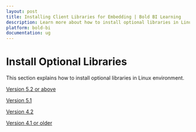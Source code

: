```yaml
---
layout: post
title: Installing Client Libraries for Embedding | Bold BI Learning
description: Learn more about how to install optional libraries in Linux to connect with respective SQL database variants of Bold BI.
platform: bold-bi
documentation: ug
---
```


# Install Optional Libraries

This section explains how to install optional libraries in Linux environment.

[Version 5.2 or above ](/deploying-bold-bi/deploying-in-linux/install-optional-libraries/v5.2-or-above/)

[Version 5.1](/deploying-bold-bi/deploying-in-linux/install-optional-libraries/v5.1/)

[Version 4.2](/deploying-bold-bi/deploying-in-linux/install-optional-libraries/v4.2/)

[Version 4.1 or older](/deploying-bold-bi/deploying-in-linux/install-optional-libraries/v4.1-or-older/)


